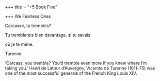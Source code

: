 +++
title = "+5 Book Five"

+++
We Fearless Ones





Carcasse, tu trembles?

Tu tremblerais bien davantage, si tu savais

où je te mène.

Turenne











‘Carcass, you tremble? You’d tremble even more if you knew where I’m taking you.’ Henri de Latour d’Auvergne, Vicomte de Turenne \(1611–75\) was one of the most successful generals of the French King Louis XIV.










